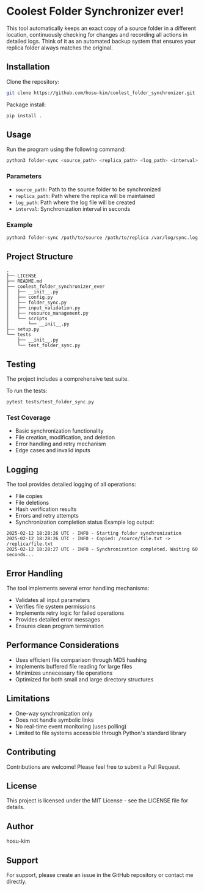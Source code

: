 # Coolest Folder Synchronizer ever!
This tool automatically keeps an exact copy of a source folder in a different location, continuously checking for changes and recording all actions in detailed logs. Think of it as an automated backup system that ensures your replica folder always matches the original.
## Installation
Clone the repository:
```zsh
git clone https://github.com/hosu-kim/coolest_folder_synchronizer.git
```
Package install:
```zsh
pip install .
```
## Usage
Run the program using the following command:
```zsh
python3 folder-sync <source_path> <replica_path> <log_path> <interval>
```
### Parameters
- `source_path`: Path to the source folder to be synchronized
- `replica_path`: Path where the replica will be maintained
- `log_path`: Path where the log file will be created
- `interval`: Synchronization interval in seconds
### Example
```zsh
python3 folder-sync /path/to/source /path/to/replica /var/log/sync.log 60
```
## Project Structure
```code
.
├── LICENSE
├── README.md
├── coolest_folder_synchronizer_ever
│   ├── __init__.py
│   ├── config.py
│   ├── folder_sync.py
│   ├── input_validation.py
│   ├── resource_management.py
│   └── scripts
│       └── __init__.py
├── setup.py
└── tests
    ├── __init__.py
    └── test_folder_sync.py
```
## Testing
The project includes a comprehensive test suite. 

To run the tests:
```zsh
pytest tests/test_folder_sync.py
```
### Test Coverage
- Basic synchronization functionality
- File creation, modification, and deletion
- Error handling and retry mechanism
- Edge cases and invalid inputs
## Logging
The tool provides detailed logging of all operations:
- File copies
- File deletions
- Hash verification results
- Errors and retry attempts
- Synchronization completion status
Example log output:
```code
2025-02-12 18:28:26 UTC - INFO - Starting folder synchronization
2025-02-12 18:28:26 UTC - INFO - Copied: /source/file.txt -> /replica/file.txt
2025-02-12 18:28:27 UTC - INFO - Synchronization completed. Waiting 60 seconds...
```
## Error Handling
The tool implements several error handling mechanisms:
- Validates all input parameters
- Verifies file system permissions
- Implements retry logic for failed operations
- Provides detailed error messages
- Ensures clean program termination

## Performance Considerations
- Uses efficient file comparison through MD5 hashing
- Implements buffered file reading for large files
- Minimizes unnecessary file operations
- Optimized for both small and large directory structures
## Limitations
- One-way synchronization only
- Does not handle symbolic links
- No real-time event monitoring (uses polling)
- Limited to file systems accessible through Python's standard library
## Contributing
Contributions are welcome! Please feel free to submit a Pull Request.
## License
This project is licensed under the MIT License - see the LICENSE file for details.
## Author
hosu-kim
## Support
For support, please create an issue in the GitHub repository or contact me directly.
